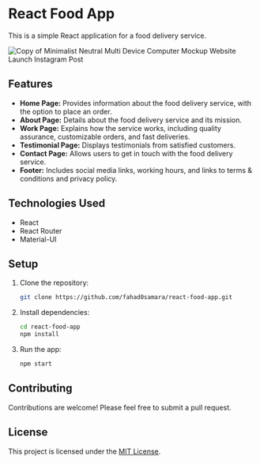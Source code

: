 
# React Food App

This is a simple React application for a food delivery service.

![Copy of Minimalist Neutral Multi Device Computer Mockup Website Launch Instagram Post](https://github.com/fahad0samara/react-food-app/assets/90055525/bc6dbccb-f395-4b42-b8ad-0d8884a3c6e3)


## Features

- **Home Page:** Provides information about the food delivery service, with the option to place an order.
- **About Page:** Details about the food delivery service and its mission.
- **Work Page:** Explains how the service works, including quality assurance, customizable orders, and fast deliveries.
- **Testimonial Page:** Displays testimonials from satisfied customers.
- **Contact Page:** Allows users to get in touch with the food delivery service.
- **Footer:** Includes social media links, working hours, and links to terms & conditions and privacy policy.

## Technologies Used

- React
- React Router
- Material-UI

## Setup

1. Clone the repository:

   ```bash
   git clone https://github.com/fahad0samara/react-food-app.git
   ```

2. Install dependencies:

   ```bash
   cd react-food-app
   npm install
   ```

3. Run the app:

   ```bash
   npm start
   ```



## Contributing

Contributions are welcome! Please feel free to submit a pull request.

## License

This project is licensed under the [MIT License](https://opensource.org/licenses/MIT).


